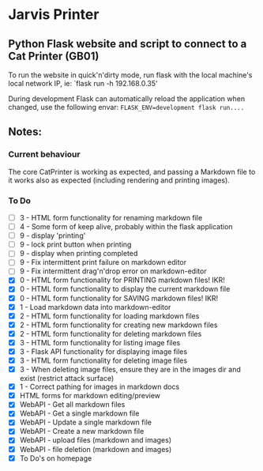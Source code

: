# Jarvis Printer
## Python Flask website and script to connect to a Cat Printer (GB01)

To run the website in quick'n'dirty mode, run flask with the local machine's local network IP, ie: `flask run -h 192.168.0.35'

During development Flask can automatically reload the application when changed, use the following envar: `FLASK_ENV=development flask run....`


## Notes:

### Current behaviour
The core CatPrinter is working as expected, and passing a Markdown file to it works also as expected (including rendering and printing images).

### To Do
 - [ ] 3 - HTML form functionality for renaming markdown file
 - [ ] 4 - Some form of keep alive, probably within the flask application
 - [ ] 9 - display 'printing'
 - [ ] 9 - lock print button when printing
 - [ ] 9 - display when printing completed
 - [ ] 9 - Fix intermittent print failure on markdown editor
 - [ ] 9 - Fix intermittent drag'n'drop error on markdown-editor
 - [X] 0 - HTML form functionality for PRINTING markdown files! IKR!
 - [X] 0 - HTML form functionality to display the current markdown file
 - [X] 0 - HTML form functionality for SAVING markdown files! IKR!
 - [X] 1 - Load markdown data into markdown-editor
 - [X] 2 - HTML form functionality for loading markdown files
 - [X] 2 - HTML form functionality for creating new markdown files
 - [X] 2 - HTML form functionality for deleting markdown files
 - [X] 3 - HTML form functionality for listing image files
 - [X] 3 - Flask API functionality for displaying image files
 - [X] 3 - HTML form functionality for deleting image files
 - [X] 3 - When deleting image files, ensure they are in the images dir and exist (restrict attack surface)
 - [X] 1 - Correct pathing for images in markdown docs
 - [X] HTML forms for markdown editing/preview
 - [X] WebAPI - Get all markdown files
 - [X] WebAPI - Get a single markdown file
 - [X] WebAPI - Update a single markdown file
 - [X] WebAPI - Create a new markdown file
 - [X] WebAPI - upload files (markdown and images)
 - [X] WebAPI - file deletion (markdown and images)
 - [X] To Do's on homepage
